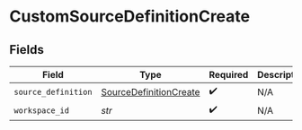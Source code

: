 # CustomSourceDefinitionCreate


## Fields

| Field                                                                   | Type                                                                    | Required                                                                | Description                                                             |
| ----------------------------------------------------------------------- | ----------------------------------------------------------------------- | ----------------------------------------------------------------------- | ----------------------------------------------------------------------- |
| `source_definition`                                                     | [SourceDefinitionCreate](../../models/shared/sourcedefinitioncreate.md) | :heavy_check_mark:                                                      | N/A                                                                     |
| `workspace_id`                                                          | *str*                                                                   | :heavy_check_mark:                                                      | N/A                                                                     |